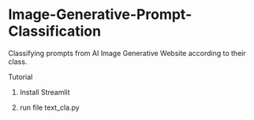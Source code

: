 # Image-Generative-Prompt-Classification
Classifying prompts from AI Image Generative Website according to their class.

Tutorial
1. Install Streamlit
   
2. run file text_cla.py
   
